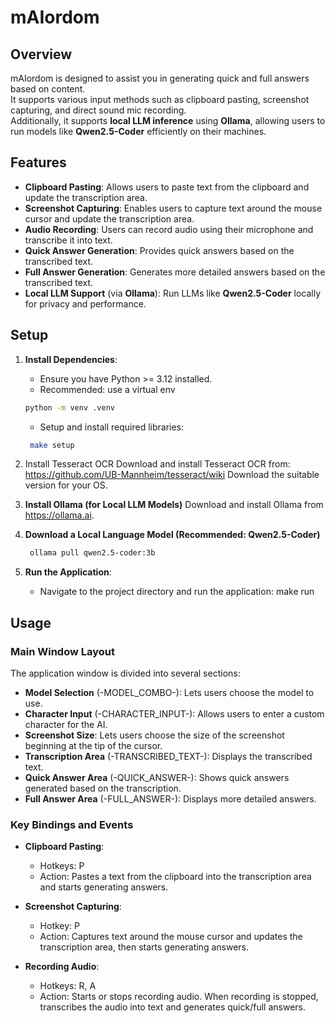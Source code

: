 # mAIordom

## Overview

mAIordom is designed to assist you in generating quick and full answers based on content.  
It supports various input methods such as clipboard pasting, screenshot capturing, and direct sound mic recording.  
Additionally, it supports **local LLM inference** using **Ollama**, allowing users to run models like **Qwen2.5-Coder** efficiently on their machines.

## Features

- **Clipboard Pasting**: Allows users to paste text from the clipboard and update the transcription area.
- **Screenshot Capturing**: Enables users to capture text around the mouse cursor and update the transcription area.
- **Audio Recording**: Users can record audio using their microphone and transcribe it into text.
- **Quick Answer Generation**: Provides quick answers based on the transcribed text.
- **Full Answer Generation**: Generates more detailed answers based on the transcribed text.
- **Local LLM Support** (via **Ollama**): Run LLMs like **Qwen2.5-Coder** locally for privacy and performance.

## Setup

1. **Install Dependencies**:
   - Ensure you have Python >= 3.12 installed.
   - Recommended: use a virtual env
    ```sh
    python -m venv .venv
    ```
   - Setup and install required libraries:
   ```sh
    make setup
    ```

2. Install Tesseract OCR
    Download and install Tesseract OCR from:
    https://github.com/UB-Mannheim/tesseract/wiki
    Download the suitable version for your OS.

3. **Install Ollama (for Local LLM Models)**
    Download and install Ollama from https://ollama.ai.

4. **Download a Local Language Model (Recommended: Qwen2.5-Coder)**

    ```sh
     ollama pull qwen2.5-coder:3b
    ```

5. **Run the Application**:
   - Navigate to the project directory and run the application:
     make run


## Usage

### Main Window Layout

The application window is divided into several sections:

- **Model Selection** (-MODEL_COMBO-): Lets users choose the model to use.
- **Character Input** (-CHARACTER_INPUT-): Allows users to enter a custom character for the AI.
- **Screenshot Size**: Lets users choose the size of the screenshot beginning at the tip of the cursor.
- **Transcription Area** (-TRANSCRIBED_TEXT-): Displays the transcribed text.
- **Quick Answer Area** (-QUICK_ANSWER-): Shows quick answers generated based on the transcription.
- **Full Answer Area** (-FULL_ANSWER-): Displays more detailed answers.

### Key Bindings and Events

- **Clipboard Pasting**:
  - Hotkeys: P
  - Action: Pastes a text from the clipboard into the transcription area and starts generating answers.
  
- **Screenshot Capturing**:
  - Hotkey: P
  - Action: Captures text around the mouse cursor and updates the transcription area, then starts generating answers.

- **Recording Audio**:
  - Hotkeys: R, A
  - Action: Starts or stops recording audio. When recording is stopped, transcribes the audio into text and generates quick/full answers.
  